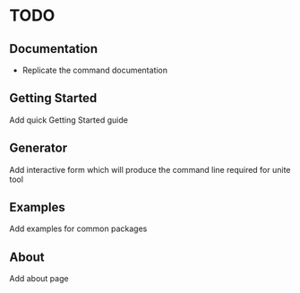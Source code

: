# TODO

## Documentation

* Replicate the command documentation

## Getting Started

Add quick Getting Started guide

## Generator

Add interactive form which will produce the command line required for unite tool

## Examples

Add examples for common packages

## About

Add about page
